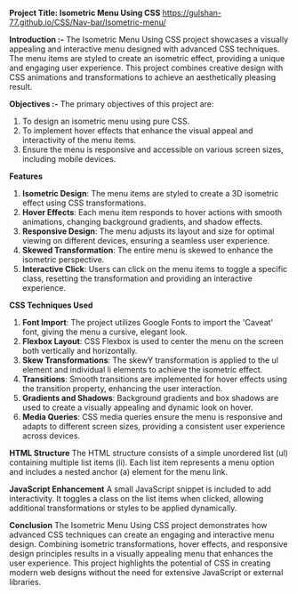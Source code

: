 **Project Title: Isometric Menu Using CSS**
https://gulshan-77.github.io/CSS/Nav-bar/Isometric-menu/

**Introduction :-**
The Isometric Menu Using CSS project showcases a visually appealing and interactive menu designed with advanced CSS techniques. 
The menu items are styled to create an isometric effect, providing a unique and engaging user experience. This project combines creative design with CSS animations and transformations to achieve an aesthetically pleasing result.

**Objectives :-**
The primary objectives of this project are:

1. To design an isometric menu using pure CSS.
2. To implement hover effects that enhance the visual appeal and interactivity of the menu items.
3. Ensure the menu is responsive and accessible on various screen sizes, including mobile devices.

**Features**
1. **Isometric Design**: The menu items are styled to create a 3D isometric effect using CSS transformations.
2. **Hover Effects**: Each menu item responds to hover actions with smooth animations, changing background gradients, and shadow effects.
3. **Responsive Design**: The menu adjusts its layout and size for optimal viewing on different devices, ensuring a seamless user experience.
4. **Skewed Transformation**: The entire menu is skewed to enhance the isometric perspective.
5. **Interactive Click**: Users can click on the menu items to toggle a specific class, resetting the transformation and providing an interactive experience.
   
**CSS Techniques Used**
1. **Font Import**: The project utilizes Google Fonts to import the 'Caveat' font, giving the menu a cursive, elegant look.
2. **Flexbox Layout**: CSS Flexbox is used to center the menu on the screen both vertically and horizontally.
3. **Skew Transformations**: The skewY transformation is applied to the ul element and individual li elements to achieve the isometric effect.
4. **Transitions**: Smooth transitions are implemented for hover effects using the transition property, enhancing the user interaction.
5. **Gradients and Shadows**: Background gradients and box shadows are used to create a visually appealing and dynamic look on hover.
6. **Media Queries**: CSS media queries ensure the menu is responsive and adapts to different screen sizes, providing a consistent user experience across devices.

**HTML Structure**
The HTML structure consists of a simple unordered list (ul) containing multiple list items (li). Each list item represents a menu option and includes a nested anchor (a) element for the menu link.

**JavaScript Enhancement**
A small JavaScript snippet is included to add interactivity. It toggles a class on the list items when clicked, allowing additional transformations or styles to be applied dynamically.

**Conclusion**
The Isometric Menu Using CSS project demonstrates how advanced CSS techniques can create an engaging and interactive menu design. 
Combining isometric transformations, hover effects, and responsive design principles results in a visually appealing menu that enhances the user experience. 
This project highlights the potential of CSS in creating modern web designs without the need for extensive JavaScript or external libraries.
